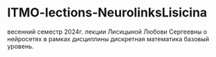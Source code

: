 # ITMO-lections-NeurolinksLisicina
весенний семестр 2024г. лекции Лисицыной Любови Сергеевны о нейросетях в рамках дисциплины дискретная математика базовый уровень.
